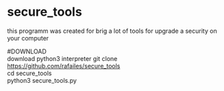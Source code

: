 # secure_tools
this programm was created for brig a lot of tools for upgrade a security on your computer



#DOWNLOAD        
download python3 interpreter
git clone https://github.com/rafailes/secure_tools     
cd secure_tools    
python3  secure_tools.py    
